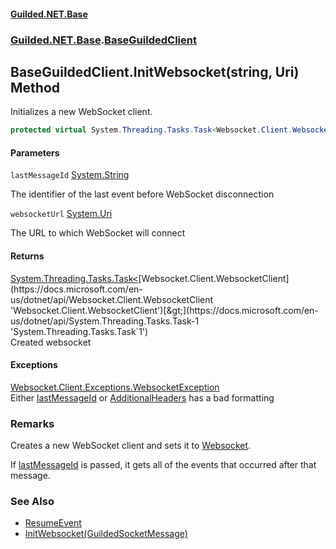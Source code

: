 
#### [Guilded.NET.Base](Guilded_NET_Base 'Guilded.NET.Base')
### [Guilded.NET.Base](Guilded_NET_Base#Guilded_NET_Base 'Guilded.NET.Base').[BaseGuildedClient](BaseGuildedClient 'Guilded.NET.Base.BaseGuildedClient')
## BaseGuildedClient.InitWebsocket(string, Uri) Method

Initializes a new WebSocket client.
```csharp
protected virtual System.Threading.Tasks.Task<Websocket.Client.WebsocketClient> InitWebsocket(string lastMessageId=null, System.Uri websocketUrl=null);
```

#### Parameters

<a name='Guilded_NET_Base_BaseGuildedClient_InitWebsocket(string_System_Uri)_lastMessageId'></a>
`lastMessageId` [System.String](https://docs.microsoft.com/en-us/dotnet/api/System.String 'System.String')

The identifier of the last event before WebSocket disconnection

<a name='Guilded_NET_Base_BaseGuildedClient_InitWebsocket(string_System_Uri)_websocketUrl'></a>
`websocketUrl` [System.Uri](https://docs.microsoft.com/en-us/dotnet/api/System.Uri 'System.Uri')

The URL to which WebSocket will connect


#### Returns
[System.Threading.Tasks.Task&lt;](https://docs.microsoft.com/en-us/dotnet/api/System.Threading.Tasks.Task-1 'System.Threading.Tasks.Task`1')[Websocket.Client.WebsocketClient](https://docs.microsoft.com/en-us/dotnet/api/Websocket.Client.WebsocketClient 'Websocket.Client.WebsocketClient')[&gt;](https://docs.microsoft.com/en-us/dotnet/api/System.Threading.Tasks.Task-1 'System.Threading.Tasks.Task`1')  
Created websocket


#### Exceptions

[Websocket.Client.Exceptions.WebsocketException](https://docs.microsoft.com/en-us/dotnet/api/Websocket.Client.Exceptions.WebsocketException 'Websocket.Client.Exceptions.WebsocketException')  
Either [lastMessageId](BaseGuildedClient_InitWebsocket(string_Uri)#Guilded_NET_Base_BaseGuildedClient_InitWebsocket(string_System_Uri)_lastMessageId 'Guilded.NET.Base.BaseGuildedClient.InitWebsocket(string, System.Uri).lastMessageId') or [AdditionalHeaders](BaseGuildedClient_AdditionalHeaders 'Guilded.NET.Base.BaseGuildedClient.AdditionalHeaders') has a bad formatting

### Remarks
  
Creates a new WebSocket client and sets it to [Websocket](BaseGuildedClient_Websocket 'Guilded.NET.Base.BaseGuildedClient.Websocket').  
  
If [lastMessageId](BaseGuildedClient_InitWebsocket(string_Uri)#Guilded_NET_Base_BaseGuildedClient_InitWebsocket(string_System_Uri)_lastMessageId 'Guilded.NET.Base.BaseGuildedClient.InitWebsocket(string, System.Uri).lastMessageId') is passed, it gets all of the events that occurred after that message.

### See Also
- [ResumeEvent](ResumeEvent 'Guilded.NET.Base.Events.ResumeEvent')
- [InitWebsocket(GuildedSocketMessage)](BaseGuildedClient_InitWebsocket(GuildedSocketMessage) 'Guilded.NET.Base.BaseGuildedClient.InitWebsocket(Guilded.NET.Base.Events.GuildedSocketMessage)')